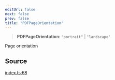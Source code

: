 ```yaml
---
editUrl: false
next: false
prev: false
title: "PDFPageOrientation"
---
```


> **PDFPageOrientation**: `"portrait"` \| `"landscape"`

Page orientation

## Source

[index.ts:68](https://github.com/dgmjs/dgmjs/blob/main/packages/pdf/src/index.ts#L68)
